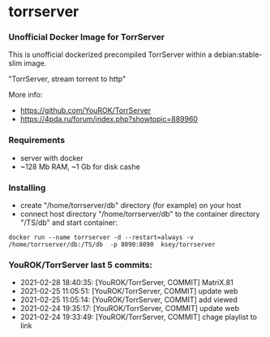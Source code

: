 # torrserver
### Unofficial Docker Image for TorrServer

This is unofficial dockerized precompiled TorrServer within a debian:stable-slim image.

"TorrServer, stream torrent to http"

More info:
- https://github.com/YouROK/TorrServer
- https://4pda.ru/forum/index.php?showtopic=889960

### Requirements

* server with docker
* ~128 Mb RAM, ~1 Gb for disk cashe 

### Installing

- сreate "/home/torrserver/db" directory (for example) on your host
- connect host directory "/home/torrserver/db" to the container directory "/TS/db" and start container:
```
docker run --name torrserver -d --restart=always -v /home/torrserver/db:/TS/db  -p 8090:8090  ksey/torrserver
```

### YouROK/TorrServer last 5 commits:
* 2021-02-28 18:40:35: [YouROK/TorrServer, COMMIT] MatriX.81
* 2021-02-25 11:05:51: [YouROK/TorrServer, COMMIT] update web
* 2021-02-25 11:05:14: [YouROK/TorrServer, COMMIT] add viewed
* 2021-02-24 19:35:17: [YouROK/TorrServer, COMMIT] update web
* 2021-02-24 19:33:49: [YouROK/TorrServer, COMMIT] chage playlist to link
